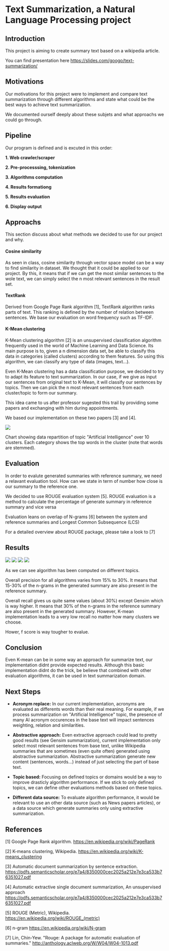 # Text Summarization, a Natural Language Processing project

## Introduction

This project is aiming to create summary text based on a wikipedia article.

You can find presentation here https://slides.com/googo/text-summarization/


## Motivations

Our motivations for this project were to implement and compare text summarization through different algorithms and state what could be the best ways to achieve text summarization. 

We documented ourself deeply about these subjets and what approachs we could go through.


## Pipeline

Our program is defined and is excuted in this order:

**1. Web crawler/scraper**

**2. Pre-processsing, tokenization**

**3. Algorithms computation**

**4. Results formationg**

**5. Results evaluation**

**6. Display output**


## Approachs

This section discuss about what methods we decided to use for our project and why.

#### Cosine similarity

As seen in class, cosine similarity through vector space model can be a way to find similarity in dataset. We thought that it could be applied to our project. By this, it means that if we can get the most similar sentences to the wole text, we can simply select the n most relevant sentences in the result set.


#### TextRank

Derived from Google Page Rank algorithm [1], TextRank algorithm ranks parts of text. This ranking is defined by the number of relation between sentences. We base our evaluation on word frequency such as TF-IDF. 


#### K-Mean clustering

K-Mean clustering algorithm [2] is an unsupervised classification algorithm frequently used in the world of Machine Learning and Data Science. Its main purpose is to, given a n dimension data set, be able to classify this data in categories (called clusters) according to them features. So using this algorithm, we can classify any type of data (images, text...).

Even K-Mean clustering has a data classification purpose, we decided to try to adapt its feature to text summarization. In our case, if we give as input our sentences from original text to K-Mean, it will classify our sentences by topics. Then we can pick the n most relevant sentences from each cluster/topic to form our summary.

This idea came to us after professor sugested this trail by providing some papers and exchanging with him during appointments.

We based our implementation on these two papers [3] and [4].

<img src="https://s3.amazonaws.com/media-p.slid.es/uploads/475201/images/6258645/68747470733a2f2f73332e616d617a6f6e6177732e636f6d2f6d656469612d702e736c69642e65732f75706c6f6164732f3437353230312f696d616765732f363235363735372f7061737465642d66726f6d2d636c6970626f6172642e706e67.png" style="" data-natural-width="440" data-natural-height="668">

Chart showing data repartition of topic "Artificial Intelligence" over 10 clusters. Each category shows the top words in the cluster (note that words are stemmed).

## Evaluation

In order to evalute generated summaries with reference summary, we need a relavant evaluation tool. How can we state in term of number how close is our summary to the reference one.

We decided to use ROUGE evaluation system [5]. ROUGE evaluation is a method to calculate the percentage of generate summary in reference summary and vice versa

Evaluation leans on overlap of N-grams [6] between the system and reference summaries and Longest Common Subsequence (LCS)

For a detailed overview about ROUGE package, please take a look to [7]

## Results

<img style="" data-natural-width="604" data-natural-height="339" data-lazy-loaded="" src="https://s3.amazonaws.com/media-p.slid.es/uploads/475201/images/6256676/pasted-from-clipboard.png">

<img data-natural-width="605" data-natural-height="340" style="" data-lazy-loaded="" src="https://s3.amazonaws.com/media-p.slid.es/uploads/475201/images/6258432/pasted-from-clipboard.png">

<img style="" data-natural-width="726" data-natural-height="440" data-lazy-loaded="" src="https://s3.amazonaws.com/media-p.slid.es/uploads/475201/images/6256666/pasted-from-clipboard.png">

<img style="" data-natural-width="605" data-natural-height="340" data-lazy-loaded="" src="https://s3.amazonaws.com/media-p.slid.es/uploads/475201/images/6258433/pasted-from-clipboard.png">

As we can see algorithm has been computed on different topics.

Overall precision for all algorithms varies from 15% to 30%. It means that 15-30% of the n-grams in the generated summary are also present in the reference summary.

Overall recall gives us quite same values (about 30%) except Gensim which is way higher. It means that 30% of the n-grams in the reference summary are also present in the generated summary. However, K-mean implementation leads to a very low recall no matter how many clusters we choose.

Hower, f score is way tougher to evalue.


## Conclusion

Even K-mean can be in some way an approach for summarize text, our implementation didnt provide expected results. Although this basic implementation didnt do the trick, be believe that combined with other evaluation algorithms, it can be used in text summarization domain.


## Next Steps

- **Acronym replace:** In our current implementation, acronyms are evaluated as differents words than their real meaning. For example, if we process summarization on "Artificial Intelligence" topic, the presence of many AI acronym occurences in the base text will impact sentences weighting, relation and similarities.

- **Abstractive approach:** Even extractive approach could lead to pretty good results (see Gensim summarization), current implementation only select most relevant sentences from base text, unlike Wikipedia summaries that are sometimes (even quite often) generated using abstractive summarization. Abstractive summarization generate new content (sentences, words...) instead of just selecting the part of base text.

- **Topic based:** Focusing on defined topics or domains would be a way to improve drasticly algorithm performance. If we stick to only defined topics, we can define other evaluations methods based on these topics.

- **Different data source:** To evaluate algorithm performance, it would be relevant to use an other data source (such as News papers articles), or a data source which generate summaries only using extractive summarization.

## References

[1] Google Page Rank algorithm. https://en.wikipedia.org/wiki/PageRank

[2] K-means clustering, Wikipedia. https://en.wikipedia.org/wiki/K-means_clustering

[3] Automatic document summarization by sentence extraction. https://pdfs.semanticscholar.org/e7a4/8350000cec2025a212e7e3ca533b76351027.pdf

[4] Automatic extractive single document summarization, An unsupervised approach https://pdfs.semanticscholar.org/e7a4/8350000cec2025a212e7e3ca533b76351027.pdf

[5] ROUGE (Metric), Wikipedia. https://en.wikipedia.org/wiki/ROUGE_(metric)

[6] n-gram https://en.wikipedia.org/wiki/N-gram

[7] Lin, Chin-Yew. "Rouge: A package for automatic evaluation of summaries." http://anthology.aclweb.org/W/W04/W04-1013.pdf


